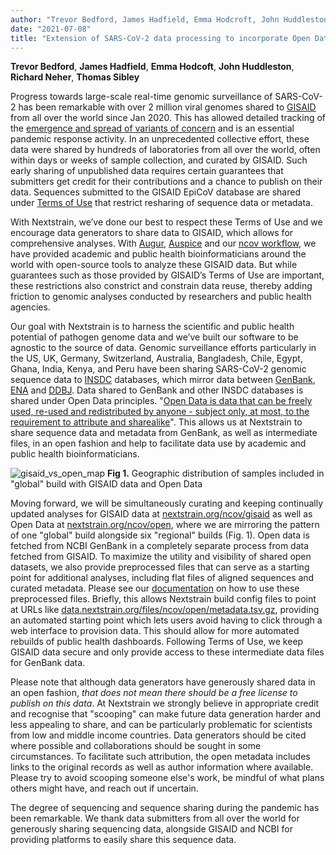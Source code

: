 ```yaml
---
author: "Trevor Bedford, James Hadfield, Emma Hodcroft, John Huddleston, Richard Neher, Thomas Sibley"
date: "2021-07-08"
title: "Extension of SARS-CoV-2 data processing to incorporate Open Data through GenBank"
---
```


**Trevor Bedford**, **James Hadfield**, **Emma Hodcoft**, **John Huddleston**, **Richard Neher**, **Thomas Sibley**

Progress towards large-scale real-time genomic surveillance of SARS-CoV-2 has been remarkable with over 2 million viral genomes shared to [GISAID](https://www.gisaid.org/) from all over the world since Jan 2020. This has allowed detailed tracking of the [emergence and spread of variants of concern](https://www.who.int/en/activities/tracking-SARS-CoV-2-variants/) and is an essential pandemic response activity. In an unprecedented collective effort, these data were shared by hundreds of laboratories from all over the world, often within days or weeks of sample collection, and curated by GISAID. Such early sharing of unpublished data requires certain guarantees that submitters get credit for their contributions and a chance to publish on their data. Sequences submitted to the GISAID EpiCoV database are shared under [Terms of Use](https://www.gisaid.org/registration/terms-of-use/) that restrict resharing of sequence data or metadata.

With Nextstrain, we’ve done our best to respect these Terms of Use and we encourage data generators to share data to GISAID, which allows for comprehensive analyses. With [Augur](https://github.com/nextstrain/augur), [Auspice](https://github.com/nextstrain/auspice) and our [ncov workflow](https://github.com/nextstrain/ncov), we have provided academic and public health bioinformaticians around the world with open-source tools to analyze these GISAID data. But while guarantees such as those provided by GISAID’s Terms of Use are important, these restrictions also constrict and constrain data reuse, thereby adding friction to genomic analyses conducted by researchers and public health agencies.

Our goal with Nextstrain is to harness the scientific and public health potential of pathogen genome data and we’ve built our software to be agnostic to the source of data. Genomic surveillance efforts particularly in the US, UK, Germany, Switzerland, Australia, Bangladesh, Chile, Egypt, Ghana, India, Kenya, and Peru have been sharing SARS-CoV-2 genomic sequence data to [INSDC](http://www.insdc.org/) databases, which mirror data between [GenBank](https://www.ncbi.nlm.nih.gov/genbank/), [ENA](https://www.ebi.ac.uk/ena/browser/home) and [DDBJ](https://www.ddbj.nig.ac.jp/). Data shared to GenBank and other INSDC databases is shared under Open Data principles. "[Open Data is data that can be freely used, re-used and redistributed by anyone - subject only, at most, to the requirement to attribute and sharealike](https://opendatahandbook.org/guide/en/what-is-open-data/)". This allows us at Nextstrain to share sequence data and metadata from GenBank, as well as intermediate files, in an open fashion and help to facilitate data use by academic and public health bioinformaticians.

![gisaid_vs_open_map](img/gisaid_vs_open_map.png)
**Fig 1.** Geographic distribution of samples included in "global" build with GISAID data and Open Data

Moving forward, we will be simultaneously curating and keeping continually updated analyses for GISAID data at [nextstrain.org/ncov/gisaid](https://nextstrain.org/ncov/gisaid) as well as Open Data at [nextstrain.org/ncov/open](https://nextstrain.org/ncov/open), where we are mirroring the pattern of one "global" build alongside six "regional" builds (Fig. 1). Open data is fetched from NCBI GenBank in a completely separate process from data fetched from GISAID. To maximize the utility and visibility of shared open datasets, we also provide preprocessed files that can serve as a starting point for additional analyses, including flat files of aligned sequences and curated metadata. Please see our [documentation](https://docs.nextstrain.org/projects/ncov/en/latest/reference/remote_inputs.html) on how to use these preprocessed files. Briefly, this allows Nextstrain build config files to point at URLs like [data.nextstrain.org/files/ncov/open/metadata.tsv.gz](https://data.nextstrain.org/files/ncov/open/metadata.tsv.gz), providing an automated starting point which lets users avoid having to click through a web interface to provision data. This should allow for more automated rebuilds of public health dashboards. Following Terms of Use, we keep GISAID data secure and only provide access to these intermediate data files for GenBank data.

Please note that although data generators have generously shared data in an open fashion, _that does not mean there should be a free license to publish on this data_. At Nextstrain we strongly believe in appropriate credit and recognise that "scooping" can make future data generation harder and less appealing to share, and can be particularly problematic for scientists from low and middle income countries. Data generators should be cited where possible and collaborations should be sought in some circumstances. To facilitate such attribution, the open metadata includes links to the original records as well as author information where available. Please try to avoid scooping someone else's work, be mindful of what plans others might have, and reach out if uncertain.

The degree of sequencing and sequence sharing during the pandemic has been remarkable. We thank data submitters from all over the world for generously sharing sequencing data, alongside GISAID and NCBI for providing platforms to easily share this sequence data.
